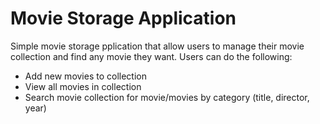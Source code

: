 # Movie Storage Application
Simple movie storage pplication that allow users to manage their movie collection and find any movie they want.
Users can do the following:
<ul>
  <li>Add new movies to collection</li>
  <li>View all movies in collection</li>
  <li>Search movie collection for movie/movies by category (title, director, year)</li>
</ul>
